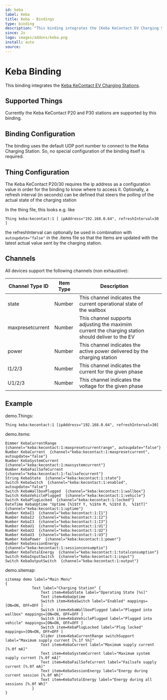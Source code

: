 ```yaml
---
id: keba
label: Keba
title: Keba - Bindings
type: binding
description: "This binding integrates the [Keba KeContact EV Charging Stations](http://www.keba.com)."
since: 2x
logo: images/addons/keba.png
install: auto
source: 
---
```


<!-- Attention authors: Do not edit directly. Please add your changes to the appropriate source repository -->


# Keba Binding

<AddonLogo/>

This binding integrates the [Keba KeContact EV Charging Stations](http://www.keba.com).

## Supported Things

Currently the Keba KeContact P20 and P30 stations are supported by this binding.

## Binding Configuration

The binding uses the default UDP port number to connect to the Keba Charging Station.
So, no special configuration of the binding itself is required.

## Thing Configuration

The Keba KeContact P20/30 requires the ip address as a configuration value in order for the binding to know where to access it. Optionally, a refresh interval (in seconds) can be defined that steers the polling of the actual state of the charging station

In the thing file, this looks e.g. like

```
Thing keba:kecontact:1 [ ipAddress="192.168.0.64", refreshInterval=30 ]
```

the refreshInterval can optionally be used in combination with ```autoupdate="false"``` in the .items file so that the Items are updated with the latest actual value sent by the charging station.

## Channels

All devices support the following channels (non exhaustive):

| Channel Type ID  | Item Type | Description                                                                                       |   |   |
|------------------|-----------|---------------------------------------------------------------------------------------------------|---|---|
| state            | Number    | This channel indicates the current operational state of the wallbox                               |   |   |
| maxpresetcurrent | Number    | This channel supports adjusting the maximim current the charging station should deliver to the EV |   |   |
| power            | Number    | This channel indicates the active power delivered by the charging station                         |   |   |
| I1/2/3           | Number    | This channel indicates the current for the given phase                                            |   |   |
| U1/2/3           | Number    | This channel indicates the voltage for the given phase                                            |   |   |

## Example

demo.Things:

```
Thing keba:kecontact:1 [ipAddress="192.168.0.64", refreshInterval=30]
```

demo.items:

```
Dimmer KebaCurrentRange  {channel="keba:kecontact:1:maxpresetcurrentrange", autoupdate="false"} 
Number KebaCurrent  {channel="keba:kecontact:1:maxpresetcurrent", autoupdate="false"}
Number KebaSystemCurrent  {channel="keba:kecontact:1:maxsystemcurrent"} 
Number KebaFailSafeCurrent  {channel="keba:kecontact:1:failsafecurrent"} 
String KebaState  {channel="keba:kecontact:1:state"}
Switch KebaSwitch  {channel="keba:kecontact:1:enabled", autoupdate="false"}
Switch KebaWallboxPlugged  {channel="keba:kecontact:1:wallbox"}
Switch KebaVehiclePlugged  {channel="keba:kecontact:1:vehicle"}
Switch KebaPlugLocked  {channel="keba:kecontact:1:locked"}
DateTime KebaUptime "Uptime [%1$tY Y, %1$tm M, %1$td D,  %1$tT]"  {channel="keba:kecontact:1:uptime"}
Number KebaI1  {channel="keba:kecontact:1:I1"}
Number KebaI2  {channel="keba:kecontact:1:I2"}
Number KebaI3  {channel="keba:kecontact:1:I3"}
Number KebaU1  {channel="keba:kecontact:1:U1"}
Number KebaU2  {channel="keba:kecontact:1:U2"}
Number KebaU3  {channel="keba:kecontact:1:U3"}
Number KebaPower  {channel="keba:kecontact:1:power"}
Number KebaSessionEnergy  {channel="keba:kecontact:1:sessionconsumptio"}
Number KebaTotalEnergy  {channel="keba:kecontact:1:totalconsumption"}
Switch KebaInputSwitch  {channel="keba:kecontact:1:input"}
Switch KebaOutputSwitch  {channel="keba:kecontact:1:output"}
```

demo.sitemap:

```
sitemap demo label="Main Menu"
{
			Text label="Charging Station" {
				Text item=KebaState label="Operating State [%s]"
				Text item=KebaUptime
				Switch item=KebaSwitch label="Enabled" mappings=[ON=ON, OFF=OFF ]
				Switch item=KebaWallboxPlugged label="Plugged into wallbox" mappings=[ON=ON, OFF=OFF ]
				Switch item=KebaVehiclePlugged label="Plugged into vehicle" mappings=[ON=ON, OFF=OFF ]
				Switch item=KebaPlugLocked label="Plug locked" mappings=[ON=ON, OFF=OFF ]
				Slider item=KebaCurrentRange switchSupport label="Maximum supply current [%.1f %%]"
				Text item=KebaCurrent label="Maximum supply current [%.0f mA]"
				Text item=KebaSystemCurrent label="Maximum system supply current [%.0f mA]"
				Text item=KebaFailSafeCurrent label="Failsafe supply current [%.0f mA]"
				Text item=KebaSessionEnergy label="Energy during current session [%.0f Wh]"
				Text item=KebaTotalEnergy label="Energy during all sessions [%.0f Wh]"
			}
}
```

<DocPreviousVersions/>
<EditPageLink/>
